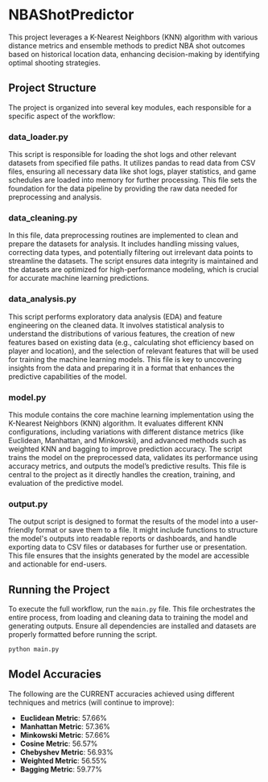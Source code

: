 # NBAShotPredictor

This project leverages a K-Nearest Neighbors (KNN) algorithm with various distance metrics and ensemble methods to predict NBA shot outcomes based on historical location data, enhancing decision-making by identifying optimal shooting strategies.

## Project Structure

The project is organized into several key modules, each responsible for a specific aspect of the workflow:

### data_loader.py
This script is responsible for loading the shot logs and other relevant datasets from specified file paths. It utilizes pandas to read data from CSV files, ensuring all necessary data like shot logs, player statistics, and game schedules are loaded into memory for further processing. This file sets the foundation for the data pipeline by providing the raw data needed for preprocessing and analysis.

### data_cleaning.py
In this file, data preprocessing routines are implemented to clean and prepare the datasets for analysis. It includes handling missing values, correcting data types, and potentially filtering out irrelevant data points to streamline the datasets. The script ensures data integrity is maintained and the datasets are optimized for high-performance modeling, which is crucial for accurate machine learning predictions.

### data_analysis.py
This script performs exploratory data analysis (EDA) and feature engineering on the cleaned data. It involves statistical analysis to understand the distributions of various features, the creation of new features based on existing data (e.g., calculating shot efficiency based on player and location), and the selection of relevant features that will be used for training the machine learning models. This file is key to uncovering insights from the data and preparing it in a format that enhances the predictive capabilities of the model.

### model.py
This module contains the core machine learning implementation using the K-Nearest Neighbors (KNN) algorithm. It evaluates different KNN configurations, including variations with different distance metrics (like Euclidean, Manhattan, and Minkowski), and advanced methods such as weighted KNN and bagging to improve prediction accuracy. The script trains the model on the preprocessed data, validates its performance using accuracy metrics, and outputs the model’s predictive results. This file is central to the project as it directly handles the creation, training, and evaluation of the predictive model.

### output.py
The output script is designed to format the results of the model into a user-friendly format or save them to a file. It might include functions to structure the model's outputs into readable reports or dashboards, and handle exporting data to CSV files or databases for further use or presentation. This file ensures that the insights generated by the model are accessible and actionable for end-users.

## Running the Project

To execute the full workflow, run the `main.py` file. This file orchestrates the entire process, from loading and cleaning data to training the model and generating outputs. Ensure all dependencies are installed and datasets are properly formatted before running the script.

```bash
python main.py
```
## Model Accuracies

The following are the CURRENT accuracies achieved using different techniques and metrics (will continue to improve):

- **Euclidean Metric**: 57.66%
- **Manhattan Metric**: 57.36%
- **Minkowski Metric**: 57.66%
- **Cosine Metric**: 56.57%
- **Chebyshev Metric**: 56.93%
- **Weighted Metric**: 56.55%
- **Bagging Metric**: 59.77%
